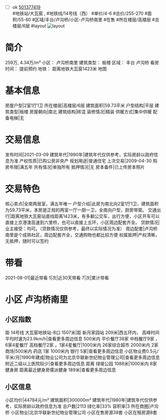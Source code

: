 - [ ] ok [501377419](https://bj.5i5j.com/ershoufang/501377419.html)  
 #地铁站/大瓦窑 ,  #地铁线/14号线（西）
#单价/4-6 #总价/255-270 #面积/55-60   #区域/丰台/卢沟桥/小区-卢沟桥南里 #在售 #所在楼层/高楼层 #总楼层/6层 #layout 
![layout](http://image2a.5i5j.com/bdir/layout/2aa75ec5565840af9ef814960dee82ad.jpg_P5.jpg) 
# 简介 
 259万,  4.34万/m² 
小区： 卢沟桥南里
建筑类型： 板楼
区域： 丰台 卢沟桥
看房时间： 提前预约
地铁： 距离地铁大瓦窑1423米 地图
# 基本信息 
 房屋户型|2室1厅1卫
所在楼层|高楼层/6层
建筑面积|59.73平米
户型结构|平层
建筑类型|板楼
房屋朝向|南北
建筑结构|砖混
装修情况|精装
供暖方式|集中供暖
配备电梯|无
# 交易信息 
 发布时间|2021-03-09
建筑年代|1990年|建筑年代仅供参考，实际房龄以政府信息为准
产权性质|已购公房非央产
规划用途|普通住宅
上次交易|2009-04-30
购房年限|满五年
共有情况|单独所有
抵押情况|无
房本备件|已上传房本照片
# 交易特色 
 核心卖点|全南两居室，满五年唯一
户型介绍|此房为南北向2室1厅1卫，建筑面积为59.73平米，本房是正规的两室一厅一厨一卫，全南向户型，厨房带窗。
交通出行|距离地铁大瓦窑站直线距离1423米，有多躺公交车，出行方便，小区开车可以直接上京港澳高速到六里桥，也可以直接上五环，小区周边配套齐全。
贷款情况|业主接受：均可。（贷款情况仅供参考，最终以实际情况为准）
周边配套|卢沟桥南里是个成熟社区，周边配套齐全，交通购物也都比较方便
权属抵押|产权清晰，无抵押，随时可以签约
# 带看 
 2021-08-01|最近带看	 1|次|近30天带看	 7|次|累计带看
# 小区 卢沟桥南里
## 小区指数 
 距 14号线 大瓦窑地铁站-B口 1507米|距 新月家园站 209米|西五环内， 高峰时间平均时速为23.9km/h|查看更多周边信息
500米内 平价餐厅38家
中档餐厅9家 ，6家4星餐厅
高档餐厅2家 ，1家4星餐厅|1000米内 26家综合超市
2000米内 2家商场|500米内 药店 1家
1000米内 银行 5家|查看更多周边信息
小区物业费0.5元/平米/月|1990年建成|物业公司为北京华联新世纪物业管理公司|查看更多周边信息
附近二级以上医院较少|查看更多周边信息
距离 绿堤公园 1088米|1000米内 8家 健身房
距离最近健身房儒派健身 189米|查看更多周边信息
## 小区信息 
 小区均价|44784元/m²
建筑面积|300000m²
建筑年代|1980年|建筑年代仅供参考，实际房龄以政府信息为准
总户数|2113
绿化率|33%
容积率|3
所在商圈|卢沟桥
小区物业|北京华联新世纪物业管理公司
小区在售房源38套
小区在租房源8套
